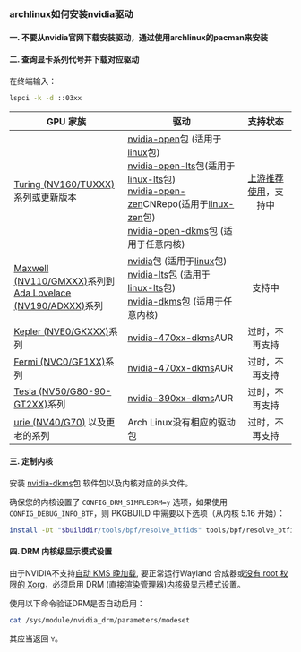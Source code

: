 ### 		archlinux如何安装nvidia驱动



#### 一. 不要从nvidia官网下载安装驱动，通过使用archlinux的pacman来安装



#### 二. 查询显卡系列代号并下载对应驱动

在终端输入：

```bash
lspci -k -d ::03xx
```



| **GPU 家族**                                                 | **驱动**                                                     |                         **支持状态**                         |
| ------------------------------------------------------------ | ------------------------------------------------------------ | :----------------------------------------------------------: |
| [Turing (NV160/TUXXX)](https://nouveau.freedesktop.org/CodeNames.html#NV160)系列或更新版本 | [nvidia-open](https://archlinux.org/packages/?name=nvidia-open)包 (适用于[linux](https://archlinux.org/packages/?name=linux)包)<br/>[nvidia-open-lts](https://archlinux.org/packages/?name=nvidia-open-lts)包(适用于[linux-lts](https://archlinux.org/packages/?name=linux-lts)包)<br/>[nvidia-open-zen](https://github.com/archlinuxcn/repo/tree/master/archlinuxcn/nvidia-open-zen)CNRepo(适用于[linux-zen](https://archlinux.org/packages/?name=linux-zen)包)<br/>[nvidia-open-dkms](https://archlinux.org/packages/?name=nvidia-open-dkms)包 (适用于任意内核) | [上游推荐使用](https://developer.nvidia.com/blog/nvidia-transitions-fully-towards-open-source-gpu-kernel-modules/)，支持中 |
| [Maxwell (NV110/GMXXX)](https://nouveau.freedesktop.org/CodeNames.html#NV110)系列到<br/>[Ada Lovelace (NV190/ADXXX)](https://nouveau.freedesktop.org/CodeNames.html#NV190)系列 | [nvidia](https://archlinux.org/packages/?name=nvidia)包 (适用于[linux](https://archlinux.org/packages/?name=linux)包)<br/>[nvidia-lts](https://archlinux.org/packages/?name=nvidia-lts)包 (适用于[linux-lts](https://archlinux.org/packages/?name=linux-lts)包)<br/>[nvidia-dkms](https://archlinux.org/packages/?name=nvidia-dkms)包 (适用于任意内核) |                            支持中                            |
| [Kepler (NVE0/GKXXX)](https://nouveau.freedesktop.org/CodeNames.html#NVE0)系列 | [ nvidia-470xx-dkms](https://aur.archlinux.org/packages/nvidia-470xx-dkms/)AUR |                        过时，不再支持                        |
| [Fermi (NVC0/GF1XX)](https://nouveau.freedesktop.org/CodeNames.html#NVC0)系列 | [ nvidia-470xx-dkms](https://aur.archlinux.org/packages/nvidia-470xx-dkms/)AUR |                        过时，不再支持                        |
| [Tesla (NV50/G80-90-GT2XX)](https://nouveau.freedesktop.org/CodeNames.html#NV50)系列 | [nvidia-390xx-dkms](https://aur.archlinux.org/packages/nvidia-390xx-dkms/)AUR |                        过时，不再支持                        |
| [urie (NV40/G70)](https://nouveau.freedesktop.org/CodeNames.html#NV40) 以及更老的系列 | Arch Linux没有相应的驱动包                                   |                        过时，不再支持                        |



#### 三. 定制内核



安装 [nvidia-dkms](https://archlinux.org/packages/?name=nvidia-dkms)包 软件包以及内核对应的头文件。

确保您的内核设置了 `CONFIG_DRM_SIMPLEDRM=y` 选项，如果使用 `CONFIG_DEBUG_INFO_BTF`，则 PKGBUILD 中需要以下选项（从内核 5.16 开始）：

```bash
install -Dt "$builddir/tools/bpf/resolve_btfids" tools/bpf/resolve_btfids/resolve_btfids
```



#### 四. DRM 内核级显示模式设置

由于NVIDIA不支持[自动 KMS 晚加载](https://wiki.archlinuxcn.org/wiki/内核级显示模式设置#KMS_晚启动), 要正常运行Wayland 合成器或[没有 root 权限的 Xorg](https://wiki.archlinuxcn.org/wiki/Xorg#没有_root_权限的_Xorg)，必须启用 DRM ([直接渲染管理器](https://en.wikipedia.org/wiki/Direct_Rendering_Manager))[内核级显示模式设置](https://wiki.archlinuxcn.org/wiki/内核级显示模式设置)。



使用以下命令验证DRM是否自动启用：

```bash
cat /sys/module/nvidia_drm/parameters/modeset
```

其应当返回 `Y`。